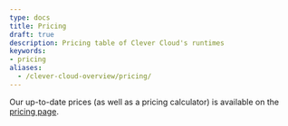 ```yaml
---
type: docs
title: Pricing
draft: true
description: Pricing table of Clever Cloud's runtimes
keywords:
- pricing
aliases:
  - /clever-cloud-overview/pricing/
---
```


Our up-to-date prices (as well as a pricing calculator) is available on the [pricing page](https://www.clever-cloud.com/pricing).

